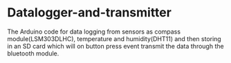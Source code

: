 # Datalogger-and-transmitter
The Arduino code for data logging from sensors as compass module(LSM303DLHC), temperature and humidity(DHT11) and then storing in an SD card which will on button press event transmit the data through the bluetooth module.
